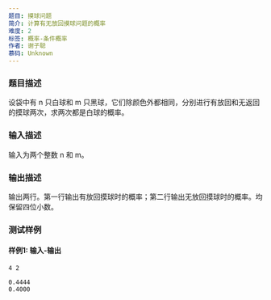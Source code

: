 ```yaml
---
题目: 摸球问题
简介: 计算有无放回摸球问题的概率
难度: 2
标签: 概率-条件概率
作者: 谢子聪
慕码: Unknown
---
```


### 题目描述

设袋中有 n 只白球和 m 只黑球，它们除颜色外都相同，分别进行有放回和无返回的摸球两次，求两次都是白球的概率。

### 输入描述

输入为两个整数 n 和 m。

### 输出描述

输出两行。第一行输出有放回摸球时的概率；第二行输出无放回摸球时的概率。均保留四位小数。

### 测试样例

#### 样例1: 输入-输出

```
4 2
```

```
0.4444
0.4000
```

